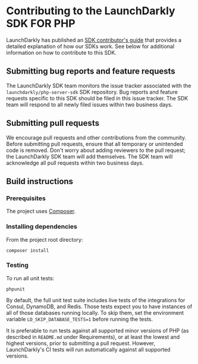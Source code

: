 # Contributing to the LaunchDarkly SDK FOR PHP

LaunchDarkly has published an [SDK contributor's guide](https://docs.launchdarkly.com/docs/sdk-contributors-guide) that provides a detailed explanation of how our SDKs work. See below for additional information on how to contribute to this SDK.

## Submitting bug reports and feature requests
 
The LaunchDarkly SDK team monitors the issue tracker associated with the `launchdarkly/php-server-sdk` SDK repository. Bug reports and feature requests specific to this SDK should be filed in this issue tracker. The SDK team will respond to all newly filed issues within two business days.

## Submitting pull requests
 
We encourage pull requests and other contributions from the community. Before submitting pull requests, ensure that all temporary or unintended code is removed. Don't worry about adding reviewers to the pull request; the LaunchDarkly SDK team will add themselves. The SDK team will acknowledge all pull requests within two business days.

## Build instructions

### Prerequisites

The project uses [Composer](https://getcomposer.org/).

### Installing dependencies

From the project root directory:

```
composer install
```

### Testing

To run all unit tests:

```
phpunit
```

By default, the full unit test suite includes live tests of the integrations for Consul, DynamoDB, and Redis. Those tests expect you to have instances of all of those databases running locally. To skip them, set the environment variable `LD_SKIP_DATABASE_TESTS=1` before running the tests.

It is preferable to run tests against all supported minor versions of PHP (as described in `README.md` under Requirements), or at least the lowest and highest versions, prior to submitting a pull request. However, LaunchDarkly's CI tests will run automatically against all supported versions.
